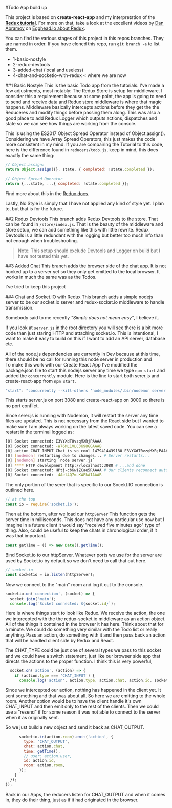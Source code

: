 
#Todo App build up

This project is based on **create-react-app** and my interpretation of the **[Redux tutorial](http://redux.js.org/docs/basics/)**. For more on that, take a look at the excellent videos by [Dan Abramov](https://twitter.com/dan_abramov) on [Egghead.io about Redux](https://egghead.io/playlists/redux-47e2b821).

You can find the various stages of this project in this repos branches. They are named in order. If you have cloned this repo, run ```git branch -a``` to list them.

* 1-basic-nostyle
* 2-redux-devtools
* 3-added-chat (local and useless)
* 4-chat-and-socketio-with-redux < where we are now

##1 Basic Nostyle
This is the basic Todo app from the tutorials. I've made a few adjustments, most notably:
The Redux Store is setup for middleware. I consider this a requirement because at some point, the app is going to need to send and receive data and Redux store middleware is where that magic happens. Middleware basically intercepts actions before they get the the Reduceres and modify things before passing them along.
This was also a good place to add Redux Logger which outputs actions, dispatches and state so we can see how things are working from the console.

This is using the ES2017 Object Spread Operator instead of Object.assign(). Considering we have Array Spread Operators, this just makes the code more consistent in my mind. If you are compairing the Tutorial to this code, here is the difference found in ```reducers/todo.js```, keep in mind, this does exactly the same thing:

```js
// Object.assign:
return Object.assign({}, state, { completed: !state.completed });

// Object Spread Operator
return {...state, ...{ completed: !state.completed }};
``` 
Find more about this in the [Redux docs](http://redux.js.org/docs/recipes/UsingObjectSpreadOperator.html).

Lastly, No Style is simply that I have not applied any kind of style yet. I plan to, but that is for the future.

##2 Redux Devtools
This branch adds Redux Devtools to the store. That can be found in ```/store/index.js```.  That is the beauty of the middleware and store setup, we can add something like this with little rewrite. Redux Devtools is a little redundant with the logging but better too much info than not enough when troubleshooting. 

>Note: This setup should exclude Devtools and Logger on build but I have not tested this yet.

##3 Added Chat
This branch adds the browser side of the chat app. It is not hooked up to a server yet so they only get emitted to the local browser. It works in much the same was as the Todos.


I've tried to keep this project   

##4 Chat and Socket.IO with Redux
This branch adds a simple nodejs server to be our socket.io server and redux-socket.io middleware to handle transmission.

Somebody said to me recently *"Simple does not mean easy"*, I believe it. 

If you look at ```server.js``` in the root directory you will see there is a bit more code than just staring HTTP and attaching socket.io. This is intentional, I want to make it easy to build on this if I want to add an API server, database etc.

All of the node.js dependencies are currently in Dev because at this time, there should be no call for running this node server in production and  
To make this work with our Create React App I've modified the package.json file to start this nodejs server any time we type ```npm start``` and added the ```concurrently``` module. Here is the line to start both serer.js and create-react-app from ```npm start```.
```js
"start": "concurrently --kill-others 'node_modules/.bin/nodemon server.js' 'react-scripts start'",
```
This starts server.js on port 3080 and create-react-app on 3000 so there is no port conflict.

Since serer.js is running with Nodemon, it will restart the server any time files are updated. This is not necessary from the React side but I wanted to make sure I am always working on the latest saved code. You can see a restart in the terminal logged as:
```bash
[0] Socket connected: E3VYXdT0vzqMXRjPAAAA
[0] Socket connected: -W76ML1VLC3K98GGAAAB
[0] action CHAT_INPUT Chat is so cool 1479414439180 E3VYXdT0vzqMXRjPAAAA
[0] [nodemon] restarting due to changes... # Server restarts...
[0] [nodemon] starting `node server.js`
[0] **** HTTP development http://localhost:3080 # ...and done
[0] Socket connected: HPtj-cbKwIZCae5RAAAA # Our clients reconnect automatically  
[0] Socket connected: -4Ael4Q7m-KWPkAIAAAB
``` 

The only portion of the serer that is specific to our Socekt.IO connection is outlined here. 

```js
// at the top
const io = require('socket.io');
```
Then at the bottom, after we load our ```httpServer```
This function gets the server time in milliseconds. This does not have any particular use now but I imagine in a future client it would say "received five minutes ago" type of thing. Also, could be useful to keep the chats in chronological order, if it was that important.
```js
const getTime = () => new Date().getTime();
```
Bind Socket.io to our httpServer. Whatever ports we use for the server are used by Socket.io by default so we don't need to call that out here.
```js
// socket.io
const socketio = io.listen(httpServer);
```
Now we connect to the "main" room and log it out to the console.
```js
socketio.on('connection', (socket) => {
  socket.join('main');
  console.log(`Socket connected: ${socket.id}`);
```
Here is where things start to look like Redux. We receive the action, the one we intercepted with the the redux-socket.io middleware as an action object. All of the things it contained in the browser it has here. Think about that for a minute. We could do something very similar with the Todo list or really anything. Pass an action, do something with it and then pass  back an action that will be handled client side by Redux and React.  

The CHAT_TYPE could be just one of several types we pass to this socket and we could have a switch statement, just like our browser side app that directs the actions to the proper function. I think this is very powerful,
```js
  socket.on('action', (action) => {
    if (action.type === 'CHAT_INPUT') {
      console.log('action', action.type, action.chat, action.id, socket.id, '!');
```
Since we intercepted our action, nothing has happened in the client yet. It sent something and that was about all. So here we are emitting to the whole room. Another option would be to have the client handle it's own CHAT_INPUT and then emit only to the rest of the clients. Then we could use a "resend" if for some reason it was not able to connect to the server when it as originally sent.

So we just build a new object and send it back as CHAT_OUTPUT.
```js
      socketio.in(action.room).emit('action', {
        type: 'CHAT_OUTPUT',
        chat: action.chat,
        time: getTime(),
        // user: action.user,
        id: action.id,
        room: action.room,
      });
    }
  });
});
```

Back in our Apps, the reducers listen for CHAT_OUTPUT and when it comes in, they do their thing, just as if it had originated in the browser.

